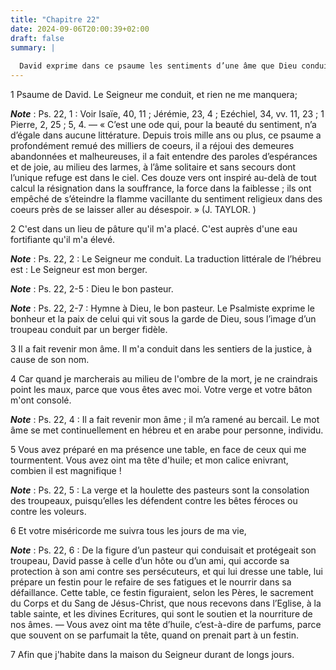 ```yaml
---
title: "Chapitre 22"
date: 2024-09-06T20:00:39+02:00
draft: false
summary: |
  
  David exprime dans ce psaume les sentiments d’une âme que Dieu conduit lui-même et qu’il nourrit de sa grâce, de sa parole et de ses instructions.
---
```



1 Psaume de David. Le Seigneur me conduit, et rien ne me manquera;

***Note*** :  Ps. 22, 1 : Voir Isaïe, 40, 11 ; Jérémie, 23, 4 ; Ezéchiel, 34, vv. 11, 23 ; 1 Pierre, 2, 25 ; 5, 4. ― « C’est une ode qui, pour la beauté du sentiment, n’a d’égale dans aucune littérature. Depuis trois mille ans ou plus, ce psaume a profondément remué des milliers de coeurs, il a réjoui des demeures abandonnées et malheureuses, il a fait entendre des paroles d’espérances et de joie, au milieu des larmes, à l’âme solitaire et sans secours dont l’unique refuge est dans le ciel. Ces douze vers ont inspiré au-delà de tout calcul la résignation dans la souffrance, la force dans la faiblesse ; ils ont empêché de s’éteindre la flamme vacillante du sentiment religieux dans des coeurs près de se laisser aller au désespoir. » (J. TAYLOR. )


2 C'est dans un lieu de pâture qu'il m'a placé. C'est auprès d'une eau fortifiante qu'il m'a élevé.

***Note*** :  Ps. 22, 2 : Le Seigneur me conduit. La traduction littérale de l’hébreu est : Le Seigneur est mon berger.

***Note*** :  Ps. 22, 2-5 : Dieu le bon pasteur.

***Note*** :  Ps. 22, 2-7 : Hymne à Dieu, le bon pasteur. Le Psalmiste exprime le bonheur et la paix de celui qui vit sous la garde de Dieu, sous l’image d’un troupeau conduit par un berger fidèle.

3 Il a fait revenir mon âme. Il m'a conduit dans les sentiers de la justice, à cause de son nom.


4 Car quand je marcherais au milieu de l'ombre de la mort, je ne craindrais point les maux, parce que vous êtes avec moi. Votre verge et votre bâton m'ont consolé.

***Note*** :  Ps. 22, 4 : Il a fait revenir mon âme ; il m’a ramené au bercail. Le mot âme se met continuellement en hébreu et en arabe pour personne, individu.


5 Vous avez préparé en ma présence une table, en face de ceux qui me tourmentent. Vous avez oint ma tête d'huile; et mon calice enivrant, combien il est magnifique !

***Note*** :  Ps. 22, 5 : La verge et la houlette des pasteurs sont la consolation des troupeaux, puisqu’elles les défendent contre les bêtes féroces ou contre les voleurs.


6 Et votre miséricorde me suivra tous les jours de ma vie,

***Note*** :  Ps. 22, 6 : De la figure d’un pasteur qui conduisait et protégeait son troupeau, David passe à celle d’un hôte ou d’un ami, qui accorde sa protection à son ami contre ses persécuteurs, et qui lui dresse une table, lui prépare un festin pour le refaire de ses fatigues et le nourrir dans sa défaillance. Cette table, ce festin figuraient, selon les Pères, le sacrement du Corps et du Sang de Jésus-Christ, que nous recevons dans l’Eglise, à la table sainte, et les divines Ecritures, qui sont le soutien et la nourriture de nos âmes. ― Vous avez oint ma tête d’huile, c’est-à-dire de parfums, parce que souvent on se parfumait la tête, quand on prenait part à un festin.

7 Afin que j'habite dans la maison du Seigneur durant de longs jours.

